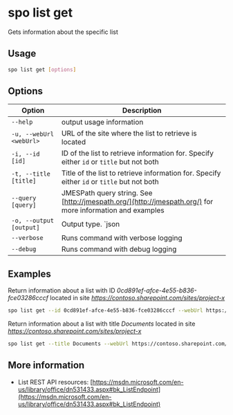 # spo list get

Gets information about the specific list

## Usage

```sh
spo list get [options]
```

## Options

Option|Description
------|-----------
`--help`|output usage information
`-u, --webUrl <webUrl>`|URL of the site where the list to retrieve is located
`-i, --id [id]`|ID of the list to retrieve information for. Specify either `id` or `title` but not both
`-t, --title [title]`|Title of the list to retrieve information for. Specify either `id` or `title` but not both
`--query [query]`|JMESPath query string. See [http://jmespath.org/](http://jmespath.org/) for more information and examples
`-o, --output [output]`|Output type. `json|text`. Default `text`
`--verbose`|Runs command with verbose logging
`--debug`|Runs command with debug logging

## Examples

Return information about a list with ID _0cd891ef-afce-4e55-b836-fce03286cccf_ located in site _https://contoso.sharepoint.com/sites/project-x_

```sh
spo list get --id 0cd891ef-afce-4e55-b836-fce03286cccf --webUrl https://contoso.sharepoint.com/sites/project-x
```

Return information about a list with title _Documents_ located in site _https://contoso.sharepoint.com/sites/project-x_

```sh
spo list get --title Documents --webUrl https://contoso.sharepoint.com/sites/project-x
```

## More information

- List REST API resources: [https://msdn.microsoft.com/en-us/library/office/dn531433.aspx#bk_ListEndpoint](https://msdn.microsoft.com/en-us/library/office/dn531433.aspx#bk_ListEndpoint)